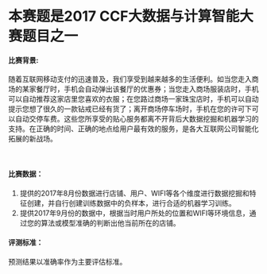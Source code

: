# 本赛题是2017 CCF大数据与计算智能大赛题目之一<br>

#### 比赛背景: <br>

随着互联网移动支付的迅速普及，我们享受到越来越多的生活便利。如当您走入商场的某家餐厅时，手机会自动弹出该餐厅的优惠券；当您走入商场服装店时，手机可以自动推荐这家店里您喜欢的衣服；在您路过商场一家珠宝店时，手机可以自动提示您想了很久的一款钻戒已经有货了；离开商场停车场时，手机在您的许可下可以自动交停车费。这些您所享受的贴心服务都离不开背后大数据挖掘和机器学习的支持。在正确的时间、正确的地点给用户最有效的服务，是各大互联网公司智能化拓展的新战场。
    
<br>

#### 比赛数据：<br>
1) 提供的2017年8月份数据进行店铺、用户、WIFI等各个维度进行数据挖掘和特征创建，并自行创建训练数据中的负样本，进行合适的机器学习训练。<br>
2) 提供2017年9月份的数据中，根据当时用户所处的位置和WIFI等环境信息，通过您的算法或模型准确的判断出他当前所在的店铺。<br>

#### 评测标准：<br>
预测结果以准确率作为主要评估标准。<br>
